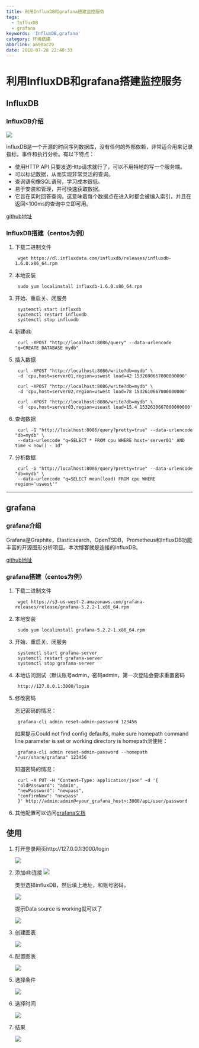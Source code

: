 ```yaml
---
title: 利用InfluxDB和grafana搭建监控服务
tags:
  - InfluxDB
  - grafana
keywords: 'InfluxDB,grafana'
category: 环境搭建
abbrlink: a690ac29
date: 2018-07-28 22:48:33
---
```


# 利用InfluxDB和grafana搭建监控服务 #

## InfluxDB ##

### InfluxDB介绍 ###

![](https://www.cxc233.com/blog/img/20180728/00.png)

InfluxDB是一个开源的时间序列数据库，没有任何的外部依赖，非常适合用来记录指标，事件和执行分析。有以下特点：
	
- 使用HTTP API 只要发送Http请求就行了，可以不用特地的写一个服务端。
- 可以标记数据，从而实现非常灵活的查询。
- 查询语句像SQL语句，学习成本很低。
- 易于安装和管理，并可快速获取数据。
- 它旨在实时回答查询。这意味着每个数据点在进入时都会被编入索引，并且在返回<100ms的查询中立即可用。

[github地址](https://github.com/influxdata/influxdb)

<!-- more -->

### InfluxDB搭建（centos为例） ###

1. 下载二进制文件
	 
		wget https://dl.influxdata.com/influxdb/releases/influxdb-1.6.0.x86_64.rpm

2. 本地安装
	
		sudo yum localinstall influxdb-1.6.0.x86_64.rpm

3. 开始、重启关、闭服务

		systemctl start influxdb
		systemctl restart influxdb
		systemctl stop influxdb

4. 新建db
		
		curl -XPOST "http://localhost:8086/query" --data-urlencode "q=CREATE DATABASE mydb"

5. 插入数据

		curl -XPOST "http://localhost:8086/write?db=mydb" \
		-d 'cpu,host=server01,region=uswest load=42 1532600667000000000'

		curl -XPOST "http://localhost:8086/write?db=mydb" \
		-d 'cpu,host=server02,region=uswest load=78 1532610667000000000'

		curl -XPOST "http://localhost:8086/write?db=mydb" \
		-d 'cpu,host=server03,region=useast load=15.4 1532630667000000000'
	
	
6. 查询数据

		curl -G "http://localhost:8086/query?pretty=true" --data-urlencode "db=mydb" \
		--data-urlencode "q=SELECT * FROM cpu WHERE host='server01' AND time < now() - 1d"

7. 分析数据

		curl -G "http://localhost:8086/query?pretty=true" --data-urlencode "db=mydb" \
		--data-urlencode "q=SELECT mean(load) FROM cpu WHERE region='uswest'"

----------

## grafana ##

### grafana介绍 ###


Grafana是Graphite，Elasticsearch，OpenTSDB，Prometheus和InfluxDB功能丰富的开源图形分析项目。本次博客就是连接的InfluxDB。

[github地址](https://github.com/grafana/grafana)

### grafana搭建（centos为例） ###

1. 下载二进制文件

		wget https://s3-us-west-2.amazonaws.com/grafana-releases/release/grafana-5.2.2-1.x86_64.rpm 

2. 本地安装

		sudo yum localinstall grafana-5.2.2-1.x86_64.rpm

3. 开始、重启关、闭服务

		systemctl start grafana-server
		systemctl restart grafana-server
		systemctl stop grafana-server

4. 本地访问测试（默认账号admin，密码admin，第一次登陆会要求重置密码

		http://127.0.0.1:3000/login

5. 修改密码

	忘记密码的情况：

		grafana-cli admin reset-admin-password 123456

	如果提示Could not find config defaults, make sure homepath command line parameter is set or working directory is homepath测使用：

		grafana-cli admin reset-admin-password --homepath "/usr/share/grafana" 123456

	知道密码的情况：

		curl -X PUT -H "Content-Type: application/json" -d '{
  		"oldPassword": "admin",
  		"newPassword": "newpass",
  		"confirmNew": "newpass"
		}' http://admin:admin@<your_grafana_host>:3000/api/user/password
5. 其他配置可以访问[grafana文档](http://docs.grafana.org/installation/)


## 使用 ##
1. 打开登录网页http://127.0.0.1:3000/login

	![](https://www.cxc233.com/blog/img/20180728/0.jpg)

2. 添加db连接
	![](https://www.cxc233.com/blog/img/20180728/1.jpg)

 	类型选择influxDB，然后填上地址，和账号密码。

	![](https://www.cxc233.com/blog/img/20180728/2.jpg)

	提示Data source is working就可以了

	![](https://www.cxc233.com/blog/img/20180728/3.jpg)

3. 创建图表

	![](https://www.cxc233.com/blog/img/20180728/4.jpg)

4. 配置图表

	![](https://www.cxc233.com/blog/img/20180728/5.jpg)

5. 选择条件

	![](https://www.cxc233.com/blog/img/20180728/6.jpg)

6. 选择时间

	![](https://www.cxc233.com/blog/img/20180728/7.jpg)

7. 结果

	![](https://www.cxc233.com/blog/img/20180728/8.jpg)
